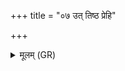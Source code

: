 +++
title = "०७ उत् तिष्ठ प्रेहि"

+++
<details><summary>मूलम् (GR)</summary>

उत् तिष्ठ प्रेहि सम् अधायि ते परुः +++(Bhatt. samidhāya)+++  
सं ते धाता दधातु तन्वो विरिष्टम् ।  
रथः सुचक्रः सुपविर् यथैति  
सुखः सुनाभिः प्रति तिष्ठ एवम् ॥
</details>